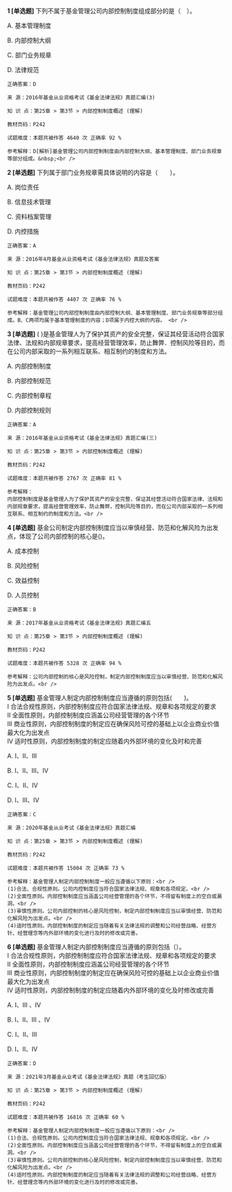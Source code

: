 **1 [单选题]** 下列不属于基金管理公司内部控制制度组成部分的是（　）。 

A. 基本管理制度&nbsp;

B. 内部控制大纲&nbsp;

C. 部门业务规章&nbsp;

D. 法律规范&nbsp;

```
正确答案：D

来 源：2016年基金从业资格考试《基金法律法规》真题汇编(3)

知 识 点：第25章 > 第3节 > 内部控制制度概述 (理解)

教材页码：P242

试题难度：本题共被作答 4640 次 正确率 92 %

参考解释：D[解析]基金管理公司内部控制制度由内部控制大纲、基本管理制度、部门业务规章等部分组成。&nbsp;<br />

```


**2 [单选题]** 下列属于部门业务规章需具体说明的内容是（　　）。 

A. 岗位责任

B. 信息技术管理

C. 资料档案管理

D. 内控措施 

```
正确答案：A

来 源：2016年4月基金从业资格考试《基金法律法规》真题及答案

知 识 点：第25章 > 第3节 > 内部控制制度概述 (理解)

教材页码：P242

试题难度：本题共被作答 4407 次 正确率 76 %

参考解释：基金管理公司内部控制制度由内部控制大纲、基本管理制度、部门业务规章等部分组成。B、C两项均属于基本管理制度的内容；D项属于内控大纲的内容。 <br />
```


**3 [单选题]** 
( )是基金管理人为了保护其资产的安全完整，保证其经营活动符合国家法律、法规和内部规章要求，提高经营管理效率，防止舞弊．控制风险等目的，而在公司内部采取的一系列相互联系、相互制约的制度和方法。

A. 内部控制制度

B. 内部控制规范

C. 内部控制章程

D. 内部控制规则

```
正确答案：A

来 源：2016年基金从业资格考试《基金法律法规》真题汇编(三)

知 识 点：第25章 > 第3节 > 内部控制制度概述 (理解)

教材页码：P242

试题难度：本题共被作答 2767 次 正确率 81 %

参考解释：
内部控制制度是基金管理人为了保护其资产的安全完整，保证其经营活动符合国家法律、法规和内部规章要求，提高经营管理效率，防止舞弊，控制风险等目的，而在公司内部采取的一系列相互联系、相互制约的制度和方法。<br />

```


**4 [单选题]** 
基金公司制定内部控制制度应当以审慎经营、防范和化解风险为出发点，体现了公司内部控制的核心是()。

A. 成本控制

B. 风险控制

C. 效益控制

D. 人员控制

```
正确答案：B

来 源：2017年基金从业资格考试《基金法律法规》真题汇编五

知 识 点：第25章 > 第3节 > 内部控制制度概述 (理解)

教材页码：P242

试题难度：本题共被作答 5328 次 正确率 94 %

参考解释：公司内部控制的核心是风险控制，制定内部控制制度应当以审慎经营、防范和化解风险为出发点。<br />
```


**5 [单选题]** 基金管理人制定内部控制制度应当遵循的原则包括(&emsp;&emsp;)。<br />
Ⅰ 合法合规性原则，内部控制制度应符合国家法律法规、规章和各项规定的要求<br />
Ⅱ 全面性原则，内部控制制度应涵盖公司经营管理的各个环节<br />
Ⅲ 商业性原则，内部控制制度的制定应在确保风险可控的基础上以企业商业价值最大化为出发点<br />
IV 适时性原则，内部控制制度的制定应随着内外部环境的变化及时和完善

A. Ⅰ、Ⅱ、Ⅲ

B. Ⅰ、Ⅱ、Ⅲ、Ⅳ

C. Ⅰ、Ⅱ、Ⅳ

D. Ⅰ、Ⅲ、Ⅳ

```
正确答案：C

来 源：2020年基金从业考试《基金法律法规》真题汇编

知 识 点：第25章 > 第3节 > 内部控制制度概述 (理解)

教材页码：P242

试题难度：本题共被作答 15004 次 正确率 73 %

参考解释：基金管理人制定内部控制制度一般应当遵循以下原则：<br />
(1)合法、合规性原则。公司内控制度应当符合国家法律法规、规章和各项规定。<br />
(2)全面性原则。内部控制制度应当涵盖公司经营管理的各个环节，不得留有制度上的空白或漏洞。<br />
(3)审慎性原则。公司内部控制的核心是风险控制，制定内部控制制度应当以审慎经营、防范和化解风险为出发点。<br />
(4)适时性原则。内部控制制度的制定应当随着有关法律法规的调整和公司经营战略、经营方针、经营理念等内外部环境的变化进行及时的修改或完善。
```


**6 [单选题]** 基金管理人制定内部控制制度应当遵循的原则包括（）。<br />
Ⅰ 合法合规性原则，内部控制制度应符合国家法律法规、规章和各项规定的要求<br />
Ⅱ 全面性原则，内部控制制度应涵盖公司经营管理的各个环节<br />
Ⅲ 商业性原则，内部控制制度的制定应在确保风险可控的基础上以企业商业价值最大化为出发点<br />
Ⅳ 适时性原则，内部控制制度的制定应随着内外部环境的变化及时修改或完善

A. Ⅰ、Ⅲ 、Ⅳ

B. Ⅰ、Ⅱ、Ⅲ 、Ⅳ

C. Ⅰ、Ⅱ、Ⅲ&nbsp;

D. Ⅰ、Ⅱ、Ⅳ

```
正确答案：D

来 源：2021年3月基金从业考试《基金法律法规》真题（考生回忆版）

知 识 点：第25章 > 第3节 > 内部控制制度概述 (理解)

教材页码：P242

试题难度：本题共被作答 16816 次 正确率 60 %

参考解释：基金管理人制定内部控制制度一般应当遵循以下原则：<br />
(1)合法、合规性原则。公司内控制度应当符合国家法律法规、规章和各项规定。<br />
(2)全面性原则。内部控制制度应当涵盖公司经营管理的各个环节，不得留有制度上的空白或漏洞。<br />
(3)审慎性原则。公司内部控制的核心是风险控制，制定内部控制制度应当以审慎经营、防范和化解风险为出发点。<br />
(4)适时性原则。内部控制制度的制定应当随着有关法律法规的调整和公司经营战略、经营方针、经营理念等内外部环境的变化进行及时的修改或完善。
```

